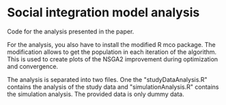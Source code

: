 # Social integration model analysis

Code for the analysis presented in the paper.

For the analysis, you also have to install the modified R mco package. The modification allows to get the population in each iteration of the algorithm. This is used to create plots of the NSGA2 improvement during optimization and convergence.

The analysis is separated into two files. One the "studyDataAnalysis.R" contains the analysis of the study data and "simulationAnalysis.R" contains the simulation analysis. The provided data is only dummy data.


